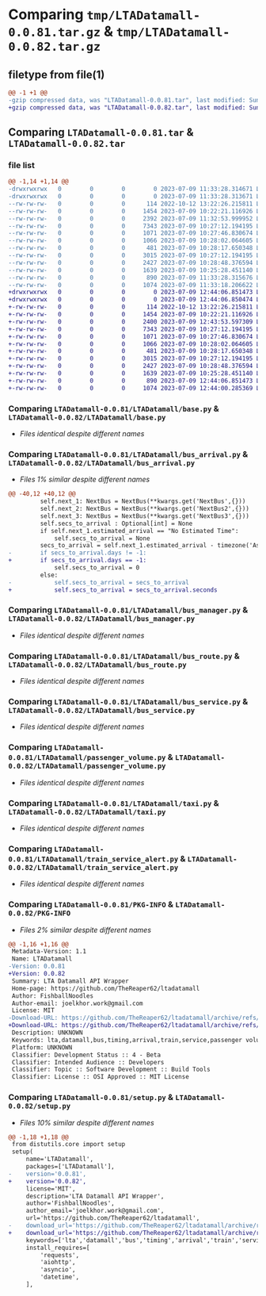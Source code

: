 # Comparing `tmp/LTADatamall-0.0.81.tar.gz` & `tmp/LTADatamall-0.0.82.tar.gz`

## filetype from file(1)

```diff
@@ -1 +1 @@
-gzip compressed data, was "LTADatamall-0.0.81.tar", last modified: Sun Jul  9 11:33:28 2023, max compression
+gzip compressed data, was "LTADatamall-0.0.82.tar", last modified: Sun Jul  9 12:44:06 2023, max compression
```

## Comparing `LTADatamall-0.0.81.tar` & `LTADatamall-0.0.82.tar`

### file list

```diff
@@ -1,14 +1,14 @@
-drwxrwxrwx   0        0        0        0 2023-07-09 11:33:28.314671 LTADatamall-0.0.81/
-drwxrwxrwx   0        0        0        0 2023-07-09 11:33:28.313671 LTADatamall-0.0.81/LTADatamall/
--rw-rw-rw-   0        0        0      114 2022-10-12 13:22:26.215811 LTADatamall-0.0.81/LTADatamall/__init__.py
--rw-rw-rw-   0        0        0     1454 2023-07-09 10:22:21.116926 LTADatamall-0.0.81/LTADatamall/base.py
--rw-rw-rw-   0        0        0     2392 2023-07-09 11:32:53.999952 LTADatamall-0.0.81/LTADatamall/bus_arrival.py
--rw-rw-rw-   0        0        0     7343 2023-07-09 10:27:12.194195 LTADatamall-0.0.81/LTADatamall/bus_manager.py
--rw-rw-rw-   0        0        0     1071 2023-07-09 10:27:46.830674 LTADatamall-0.0.81/LTADatamall/bus_route.py
--rw-rw-rw-   0        0        0     1066 2023-07-09 10:28:02.064605 LTADatamall-0.0.81/LTADatamall/bus_service.py
--rw-rw-rw-   0        0        0      481 2023-07-09 10:28:17.650348 LTADatamall-0.0.81/LTADatamall/bus_stop.py
--rw-rw-rw-   0        0        0     3015 2023-07-09 10:27:12.194195 LTADatamall-0.0.81/LTADatamall/passenger_volume.py
--rw-rw-rw-   0        0        0     2427 2023-07-09 10:28:48.376594 LTADatamall-0.0.81/LTADatamall/taxi.py
--rw-rw-rw-   0        0        0     1639 2023-07-09 10:25:28.451140 LTADatamall-0.0.81/LTADatamall/train_service_alert.py
--rw-rw-rw-   0        0        0      890 2023-07-09 11:33:28.315676 LTADatamall-0.0.81/PKG-INFO
--rw-rw-rw-   0        0        0     1074 2023-07-09 11:33:18.206622 LTADatamall-0.0.81/setup.py
+drwxrwxrwx   0        0        0        0 2023-07-09 12:44:06.851473 LTADatamall-0.0.82/
+drwxrwxrwx   0        0        0        0 2023-07-09 12:44:06.850474 LTADatamall-0.0.82/LTADatamall/
+-rw-rw-rw-   0        0        0      114 2022-10-12 13:22:26.215811 LTADatamall-0.0.82/LTADatamall/__init__.py
+-rw-rw-rw-   0        0        0     1454 2023-07-09 10:22:21.116926 LTADatamall-0.0.82/LTADatamall/base.py
+-rw-rw-rw-   0        0        0     2400 2023-07-09 12:43:53.597309 LTADatamall-0.0.82/LTADatamall/bus_arrival.py
+-rw-rw-rw-   0        0        0     7343 2023-07-09 10:27:12.194195 LTADatamall-0.0.82/LTADatamall/bus_manager.py
+-rw-rw-rw-   0        0        0     1071 2023-07-09 10:27:46.830674 LTADatamall-0.0.82/LTADatamall/bus_route.py
+-rw-rw-rw-   0        0        0     1066 2023-07-09 10:28:02.064605 LTADatamall-0.0.82/LTADatamall/bus_service.py
+-rw-rw-rw-   0        0        0      481 2023-07-09 10:28:17.650348 LTADatamall-0.0.82/LTADatamall/bus_stop.py
+-rw-rw-rw-   0        0        0     3015 2023-07-09 10:27:12.194195 LTADatamall-0.0.82/LTADatamall/passenger_volume.py
+-rw-rw-rw-   0        0        0     2427 2023-07-09 10:28:48.376594 LTADatamall-0.0.82/LTADatamall/taxi.py
+-rw-rw-rw-   0        0        0     1639 2023-07-09 10:25:28.451140 LTADatamall-0.0.82/LTADatamall/train_service_alert.py
+-rw-rw-rw-   0        0        0      890 2023-07-09 12:44:06.851473 LTADatamall-0.0.82/PKG-INFO
+-rw-rw-rw-   0        0        0     1074 2023-07-09 12:44:00.285369 LTADatamall-0.0.82/setup.py
```

### Comparing `LTADatamall-0.0.81/LTADatamall/base.py` & `LTADatamall-0.0.82/LTADatamall/base.py`

 * *Files identical despite different names*

### Comparing `LTADatamall-0.0.81/LTADatamall/bus_arrival.py` & `LTADatamall-0.0.82/LTADatamall/bus_arrival.py`

 * *Files 1% similar despite different names*

```diff
@@ -40,12 +40,12 @@
         self.next_1: NextBus = NextBus(**kwargs.get('NextBus',{}))
         self.next_2: NextBus = NextBus(**kwargs.get('NextBus2',{}))
         self.next_3: NextBus = NextBus(**kwargs.get('NextBus3',{}))
         self.secs_to_arrival : Optional[int] = None
         if self.next_1.estimated_arrival == "No Estimated Time":
             self.secs_to_arrival = None
         secs_to_arrival = self.next_1.estimated_arrival - timezone('Asia/Singapore').localize(datetime.now())
-        if secs_to_arrival.days != -1:
+        if secs_to_arrival.days == -1:
             self.secs_to_arrival = 0
         else:
-            self.secs_to_arrival = secs_to_arrival
+            self.secs_to_arrival = secs_to_arrival.seconds
```

### Comparing `LTADatamall-0.0.81/LTADatamall/bus_manager.py` & `LTADatamall-0.0.82/LTADatamall/bus_manager.py`

 * *Files identical despite different names*

### Comparing `LTADatamall-0.0.81/LTADatamall/bus_route.py` & `LTADatamall-0.0.82/LTADatamall/bus_route.py`

 * *Files identical despite different names*

### Comparing `LTADatamall-0.0.81/LTADatamall/bus_service.py` & `LTADatamall-0.0.82/LTADatamall/bus_service.py`

 * *Files identical despite different names*

### Comparing `LTADatamall-0.0.81/LTADatamall/passenger_volume.py` & `LTADatamall-0.0.82/LTADatamall/passenger_volume.py`

 * *Files identical despite different names*

### Comparing `LTADatamall-0.0.81/LTADatamall/taxi.py` & `LTADatamall-0.0.82/LTADatamall/taxi.py`

 * *Files identical despite different names*

### Comparing `LTADatamall-0.0.81/LTADatamall/train_service_alert.py` & `LTADatamall-0.0.82/LTADatamall/train_service_alert.py`

 * *Files identical despite different names*

### Comparing `LTADatamall-0.0.81/PKG-INFO` & `LTADatamall-0.0.82/PKG-INFO`

 * *Files 2% similar despite different names*

```diff
@@ -1,16 +1,16 @@
 Metadata-Version: 1.1
 Name: LTADatamall
-Version: 0.0.81
+Version: 0.0.82
 Summary: LTA Datamall API Wrapper
 Home-page: https://github.com/TheReaper62/ltadatamall
 Author: FishballNoodles
 Author-email: joelkhor.work@gmail.com
 License: MIT
-Download-URL: https://github.com/TheReaper62/ltadatamall/archive/refs/tags/v0.0.81.tar.gz
+Download-URL: https://github.com/TheReaper62/ltadatamall/archive/refs/tags/v0.0.82.tar.gz
 Description: UNKNOWN
 Keywords: lta,datamall,bus,timing,arrival,train,service,passenger volume,taxi
 Platform: UNKNOWN
 Classifier: Development Status :: 4 - Beta
 Classifier: Intended Audience :: Developers
 Classifier: Topic :: Software Development :: Build Tools
 Classifier: License :: OSI Approved :: MIT License
```

### Comparing `LTADatamall-0.0.81/setup.py` & `LTADatamall-0.0.82/setup.py`

 * *Files 10% similar despite different names*

```diff
@@ -1,18 +1,18 @@
 from distutils.core import setup
 setup(
     name='LTADatamall',
     packages=['LTADatamall'],
-    version='0.0.81',
+    version='0.0.82',
     license='MIT',
     description='LTA Datamall API Wrapper',
     author='FishballNoodles',
     author_email='joelkhor.work@gmail.com',
     url='https://github.com/TheReaper62/ltadatamall',
-    download_url='https://github.com/TheReaper62/ltadatamall/archive/refs/tags/v0.0.81.tar.gz',
+    download_url='https://github.com/TheReaper62/ltadatamall/archive/refs/tags/v0.0.82.tar.gz',
     keywords=['lta','datamall','bus','timing','arrival','train','service','passenger volume','taxi'],
     install_requires=[
         'requests',
         'aiohttp',
         'asyncio',
         'datetime',
     ],
```

